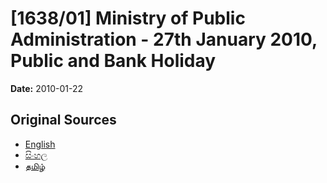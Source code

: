 # [1638/01] Ministry of Public Administration - 27th January 2010, Public and Bank Holiday

**Date:** 2010-01-22

## Original Sources

- [English](https://documents.gov.lk/view/extra-gazettes/2010/1/1638-01_E.pdf)
- [සිංහල](https://documents.gov.lk/view/extra-gazettes/2010/1/1638-01_S.pdf)
- [தமிழ்](https://documents.gov.lk/view/extra-gazettes/2010/1/1638-01_T.pdf)
